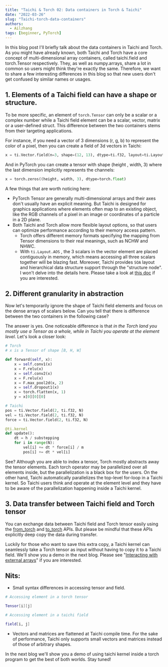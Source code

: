 ```yaml
---
title: "Taichi & Torch 02: Data containers in Torch & Taichi"
date: "2022-03-26"
slug: "Taichi-torch-data-containers"
authors:
  - Ailzhang
tags: [beginner, PyTorch]
---
```


In this blog post I'll briefly talk about the data containers in Taichi and Torch. As you might have already known, both Taichi and Torch have a core concept of multi-dimensional array containers, called taichi.field and torch.Tensor respectively. They, as well as numpy.arrays, share a lot in common so users might think they're exactly the same. Therefore, we want to share a few interesting differences in this blog so that new users don't get confused by similar names or usages.

<!--truncate-->

## 1. Elements of a Taichi field can have a shape or structure.

To be more specific, an element of `torch.Tensor` can only be a scalar or a complex number while a Taichi field element can be a scalar, vector, matrix or a user-defined struct. This difference between the two containers stems from their targeting applications.

For instance, if you need a vector of 3 dimensions (r, g, b) to represent the color of a pixel, then you can create a field of 3d vectors in Taichi:

```python
x = ti.Vector.field(n=3, shape=(12, 13), dtype=ti.f32, layout=ti.Layout.AOS)
```

And in PyTorch you can create a tensor with shape (height , width, 3) where the last dimension implicitly represents the channels:

```python
x = torch.zeros((height, width, 3), dtype=torch.float)
```

A few things that are worth noticing here:

- PyTorch Tensor are generally multi-dimensional arrays and their axes don't usually have an explicit meaning. But Taichi is designed for graphics applications where elements often map to an existing object, like the RGB channels of a pixel in an image or coordinates of a particle in a 2D plane.
- Both Taichi and Torch allow more flexible layout options, so that users can optimize performance according to their memory access pattern.
  - Torch offers different memory formats specifying the mapping from Tensor dimensions to their real meanings, such as NCHW and NHWC.
  - With `ti.Layout.AOS` ,  the 3 scalars in the vector element are placed contiguously in memory, which means accessing all three scalars together will be blazing fast. Moreover, Taichi provides `SOA` layout and hierarchical data structure support through the "structure node". I won't delve into the details here. Please take a look at [this doc](https://docs.taichi-lang.org/docs/layout) if you are interested.

## 2. Different granularity in abstraction

Now let's temporarily ignore the shape of Taichi field elements and focus on the dense arrays of scalars below. Can you tell that there is difference between the two containers in the following case?

The answer is yes. One noticeable difference is that *in* *the* *Torch land you mostly use a Tensor as a whole, while in Taichi* *you* *operate at* *the* *element level*. Let's look a closer look:

```python
# Torch
# x is a Tensor of shape [B, H, W]

def forward(self, x):
    x = self.conv1(x)
    x = F.relu(x)
    x = self.conv2(x)
    x = F.relu(x)
    x = F.max_pool2d(x, 2)
    x = self.dropout1(x)
    x = torch.flatten(x, 1)
    y = x[0][0][0]

# Taichi
pos = ti.Vector.field(2, ti.f32, N)
vel = ti.Vector.field(2, ti.f32, N)
force = ti.Vector.field(2, ti.f32, N)

@ti.kernel
def update():
    dt = h / substepping
    for i in range(N):
        vel[i] += dt * force[i] / m
        pos[i] += dt * vel[i]
```

See? Although you are able to index a tensor, Torch mostly abstracts away the tensor elements. Each torch operator may be parallelized over all elements inside, but the parallelization is a black box for the users. On the other hand, Taichi automatically parallelizes the top-level for-loop in a Taichi kernel. So Taichi users think and operate at the element level and they have to be aware of the parallelization happening inside a Taichi kernel.

## 3. Data transfer between Taichi field and Torch tensor

You can exchange data between Taichi field and Torch tensor easily using the [from_torch](https://docs.taichi-lang.org/api/taichi/#taichi.Field.from_torch) and [to_torch](https://docs.taichi-lang.org/api/taichi/#taichi.Field.to_torch) APIs. But please be mindful that these APIs explicitly deep copy the data during transfer.

Luckily for those who want to save this extra copy, a Taichi kernel can seamlessly take a Torch tensor as input without having to copy it to a Taichi field. We'll show you a demo in the next blog. Please see "[Interacting with external arrays](https://docs.taichi-lang.org/docs/external)" if you are interested.

## Nits:

- Small syntax differences in accessing tensor and field.

```Bash
# Accessing element in a torch tensor

Tensor[i][j]

# Accessing element in a taichi field

field[i, j]
```

- Vectors and matrices are flattened at Taichi compile time. For the sake of performance, Taichi only supports small vectors and matrices instead of those of arbitrary shapes.

In the next blog we'll show you a demo of using taichi kernel inside a torch program to get the best of both worlds. Stay tuned!
